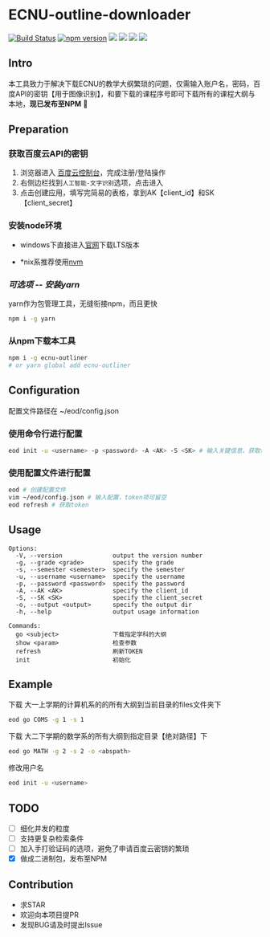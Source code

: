 # ECNU-outline-downloader 
[![Build Status](https://travis-ci.org/fun4wut/ECNU-outline-downloader.svg?branch=master)](https://travis-ci.org/fun4wut/ECNU-outline-downloader)
[![npm version](https://badge.fury.io/js/ecnu-outliner.svg)](https://badge.fury.io/js/ecnu-outliner)
![](https://img.shields.io/github/repo-size/fun4wut/ECNU-outline-downloader.svg?style=flat)
![](https://img.shields.io/github/license/fun4wut/ECNU-outline-downloader.svg?style=flat)
![](https://img.shields.io/node/v/ecnu-outliner.svg?style=flat)
![](https://img.shields.io/npm/types/ecnu-outliner.svg?style=flat)

## Intro
本工具致力于解决下载ECNU的教学大纲繁琐的问题，仅需输入账户名，密码，百度API的密钥【用于图像识别】，和要下载的课程序号即可下载所有的课程大纲与本地，**现已发布至NPM** 🎉

## Preparation
### 获取百度云API的密钥
1.  浏览器进入 [百度云控制台](https://console.bce.baidu.com)，完成注册/登陆操作
2.  右侧边栏找到`人工智能-文字识别`选项，点击进入
3.  点击创建应用，填写完简易的表格，拿到AK【client_id】和SK【client_secret】

### 安装node环境
* windows下直接进入[官网](https://nodejs.org/zh-cn/)下载LTS版本

* *nix系推荐使用[nvm](https://github.com/creationix/nvm)

### ***可选项 -- 安装yarn***
yarn作为包管理工具，无缝衔接npm，而且更快
```bash
npm i -g yarn
```

### 从npm下载本工具
```bash
npm i -g ecnu-outliner
# or yarn global add ecnu-outliner
```

## Configuration
配置文件路径在 ~/eod/config.json
### 使用命令行进行配置
```bash
eod init -u <username> -p <password> -A <AK> -S <SK> # 输入关键信息，获取token
```
### 使用配置文件进行配置
```bash
eod # 创建配置文件
vim ~/eod/config.json # 输入配置，token项可留空
eod refresh # 获取token
```
## Usage
```
Options:
  -V, --version              output the version number
  -g, --grade <grade>        specify the grade
  -s, --semester <semester>  specify the semester
  -u, --username <username>  specify the username
  -p, --password <password>  specify the password
  -A, --AK <AK>              specify the client_id
  -S, --SK <SK>              specify the client_secret
  -o, --output <output>      specify the output dir
  -h, --help                 output usage information

Commands:
  go <subject>               下载指定学科的大纲
  show <param>               检查参数
  refresh                    刷新TOKEN
  init                       初始化
```
## Example
下载 大一上学期的计算机系的的所有大纲到当前目录的files文件夹下
 ```bash
eod go COMS -g 1 -s 1
 ```

下载 大二下学期的数学系的所有大纲到指定目录【绝对路径】下
```bash
eod go MATH -g 2 -s 2 -o <abspath>
```

修改用户名
```bash
eod init -u <username>
```
## TODO
- [ ] 细化并发的粒度
- [ ] 支持更复杂检索条件
- [ ] 加入手打验证码的选项，避免了申请百度云密钥的繁琐
- [x] 做成二进制包，发布至NPM

## Contribution
* 求STAR
* 欢迎向本项目提PR
* 发现BUG请及时提出Issue